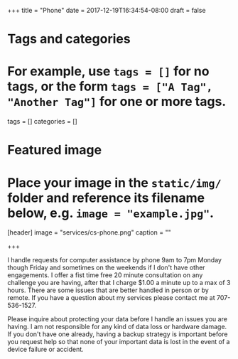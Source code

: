 +++
title = "Phone"
date = 2017-12-19T16:34:54-08:00
draft = false

# Tags and categories
# For example, use `tags = []` for no tags, or the form `tags = ["A Tag", "Another Tag"]` for one or more tags.
tags = []
categories = []

# Featured image
# Place your image in the `static/img/` folder and reference its filename below, e.g. `image = "example.jpg"`.
[header]
image = "services/cs-phone.png"
caption = ""

+++

I handle requests for computer assistance by phone 9am to 7pm Monday though Friday and sometimes on the weekends if I don't have other engagements. I offer a fist time free 20 minute consultation on any challenge you are having, after that I charge $1.00 a minute up to a max of 3 hours. There are some issues that are better handled in person or by remote. If you have a question about my services please contact me at 707-536-1527.

<!--more-->

Please inquire about protecting your data before I handle an issues you are having. I am not responsible for any kind of data loss or hardware damage.  If you don't have one already, having a backup strategy is important before you request help so that none of your important data is lost in the event of a device failure or accident.
